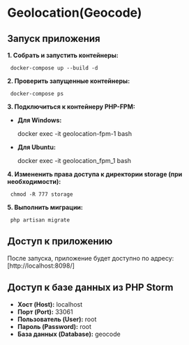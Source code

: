 # Geolocation(Geocode)

## Запуск приложения

**1. Собрать и запустить контейнеры:**
 
     docker-compose up --build -d

   
**2. Проверить запущенные контейнеры:**

	 docker-compose ps


**3. Подключиться к контейнеру PHP-FPM:**

   - **Для Windows:**
     
     docker exec -it geolocation-fpm-1 bash
   
   - **Для Ubuntu:**
     
     docker exec -it geolocation_fpm_1 bash
   
   
**4. Измененить права доступа к директории storage (при необходимости):**
 
     chmod -R 777 storage   

**5. Выполнить миграции:**

     php artisan migrate

## Доступ к приложению

После запуска, приложение будет доступно по адресу: [http://localhost:8098/]

## Доступ к базе данных из PHP Storm

- **Хост (Host):** localhost
- **Порт (Port):** 33061
- **Пользователь (User):** root
- **Пароль (Password):** root
- **База данных (Database):** geocode
